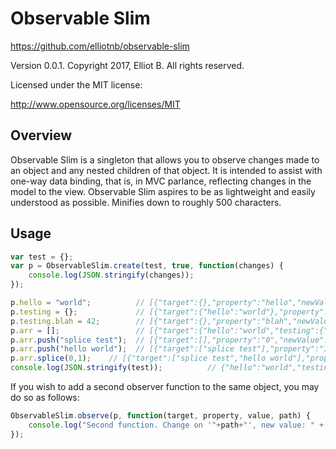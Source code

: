 # Observable Slim
https://github.com/elliotnb/observable-slim

Version 0.0.1. Copyright 2017, Elliot B. All rights reserved.

Licensed under the MIT license:

http://www.opensource.org/licenses/MIT

## Overview 
Observable Slim is a singleton that allows you to observe changes made to an object and any nested
children of that object. It is intended to assist with one-way data binding, that is, in MVC parlance, 
reflecting changes in the model to the view. Observable Slim aspires to be as lightweight and easily
understood as possible. Minifies down to roughly 500 characters.

## Usage

```javascript
var test = {};
var p = ObservableSlim.create(test, true, function(changes) {
	console.log(JSON.stringify(changes));
});

p.hello = "world";  		// [{"target":{},"property":"hello","newValue":"world","currentPath":"hello"}]
p.testing = {}; 			// [{"target":{"hello":"world"},"property":"testing","newValue":{},"currentPath":"testing"}]
p.testing.blah = 42;		// [{"target":{},"property":"blah","newValue":42,"currentPath":"testing.blah"}]
p.arr = [];					// [{"target":{"hello":"world","testing":{"blah":42}},"property":"arr","newValue":[],"currentPath":"arr"}]
p.arr.push("splice test");	// [{"target":[],"property":"0","newValue":"splice test","currentPath":"arr"}]
p.arr.push("hello world");	// [{"target":["splice test"],"property":"1","newValue":"hello world","currentPath":"arr"}]
p.arr.splice(0,1);    // [{"target":["splice test","hello world"],"property":"0","newValue":"hello world","previousValue":"splice test","currentPath":"arr"}]
console.log(JSON.stringify(test));			// {"hello":"world","testing":{"blah":42},"arr":["hello world"]}
```

If you wish to add a second observer function to the same object, you may do so as follows:
```javascript
ObservableSlim.observe(p, function(target, property, value, path) {
	console.log("Second function. Change on '"+path+"', new value: " + JSON.stringify(value));
});
```